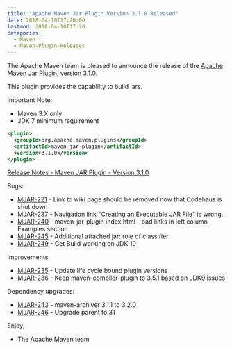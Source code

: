 ```yaml
---
title: "Apache Maven Jar Plugin Version 3.1.0 Released"
date: 2018-04-10T17:20:00
lastmod: 2018-04-10T17:20
categories:
  - Maven
  - Maven-Plugin-Releases
---
```

The Apache Maven team is pleased to announce the release of the 
[Apache Maven Jar Plugin, version 3.1.0](https://maven.apache.org/plugins/maven-jar-plugin/).

This plugin provides the capability to build jars.

Important Note: 

 * Maven 3.X only
 * JDK 7 minimum requirement


```xml
<plugin>
  <groupId>org.apache.maven.plugins</groupId>
  <artifactId>maven-jar-plugin</artifactId>
  <version>3.1.0</version>
</plugin>
```

<!-- more -->

[Release Notes - Maven JAR Plugin - Version 3.1.0](https://issues.apache.org/jira/secure/ReleaseNote.jspa?projectId=12317526&version=12342349)

Bugs:

 * [MJAR-221](https://issues.apache.org/jira/browse/MJAR-221) - Link to wiki page should be removed now that Codehaus is shut down
 * [MJAR-237](https://issues.apache.org/jira/browse/MJAR-237) - Navigation link "Creating an Executable JAR File" is wrong.
 * [MJAR-240](https://issues.apache.org/jira/browse/MJAR-240) - maven-jar-plugin index.html - bad links in left column Examples section
 * [MJAR-245](https://issues.apache.org/jira/browse/MJAR-245) - Additional attached jar: role of classifier
 * [MJAR-249](https://issues.apache.org/jira/browse/MJAR-249) - Get Build working on JDK 10

Improvements:

 * [MJAR-235](https://issues.apache.org/jira/browse/MJAR-235) - Update life cycle bound plugin versions
 * [MJAR-236](https://issues.apache.org/jira/browse/MJAR-236) - Keep maven-compiler-plugin to 3.5.1 based on JDK9 issues

Dependency upgrades:

 * [MJAR-243](https://issues.apache.org/jira/browse/MJAR-243) - maven-archiver 3.1.1 to 3.2.0
 * [MJAR-246](https://issues.apache.org/jira/browse/MJAR-246) - Upgrade parent to 31

Enjoy,

- The Apache Maven team
